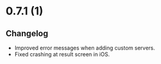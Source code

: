 # 0.7.1 (1)

## Changelog

-   Improved error messages when adding custom servers.
-   Fixed crashing at result screen in iOS.
